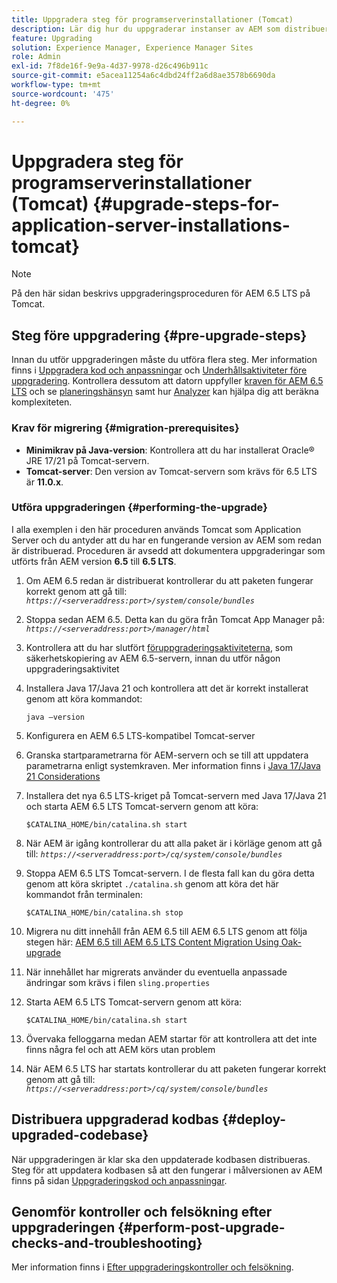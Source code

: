 ```yaml
---
title: Uppgradera steg för programserverinstallationer (Tomcat)
description: Lär dig hur du uppgraderar instanser av AEM som distribueras via Tomcat.
feature: Upgrading
solution: Experience Manager, Experience Manager Sites
role: Admin
exl-id: 7f8de16f-9e9a-4d37-9978-d26c496b911c
source-git-commit: e5acea11254a6c4dbd24ff2a6d8ae3578b6690da
workflow-type: tm+mt
source-wordcount: '475'
ht-degree: 0%

---
```


# Uppgradera steg för programserverinstallationer (Tomcat) {#upgrade-steps-for-application-server-installations-tomcat}

>[!NOTE]
>
>På den här sidan beskrivs uppgraderingsproceduren för AEM 6.5 LTS på Tomcat.

## Steg före uppgradering {#pre-upgrade-steps}

Innan du utför uppgraderingen måste du utföra flera steg. Mer information finns i [Uppgradera kod och anpassningar](/help/sites-deploying/upgrading-code-and-customizations.md) och [Underhållsaktiviteter före uppgradering](/help/sites-deploying/pre-upgrade-maintenance-tasks.md). Kontrollera dessutom att datorn uppfyller [kraven för AEM 6.5 LTS](/help/sites-deploying/technical-requirements.md) och se [planeringshänsyn](/help/sites-deploying/upgrade-planning.md) samt hur [Analyzer](/help/sites-deploying/aem-analyzer.md) kan hjälpa dig att beräkna komplexiteten.


### Krav för migrering {#migration-prerequisites}

* **Minimikrav på Java-version**: Kontrollera att du har installerat Oracle® JRE 17/21 på Tomcat-servern.
* **Tomcat-server**: Den version av Tomcat-servern som krävs för 6.5 LTS är **11.0.x**.

### Utföra uppgraderingen {#performing-the-upgrade}

I alla exemplen i den här proceduren används Tomcat som Application Server och du antyder att du har en fungerande version av AEM som redan är distribuerad. Proceduren är avsedd att dokumentera uppgraderingar som utförts från AEM version **6.5** till **6.5 LTS**.

1. Om AEM 6.5 redan är distribuerat kontrollerar du att paketen fungerar korrekt genom att gå till: *`https://<serveraddress:port>/system/console/bundles`*
1. Stoppa sedan AEM 6.5. Detta kan du göra från Tomcat App Manager på: *`https://<serveraddress:port>/manager/html`*
1. Kontrollera att du har slutfört [föruppgraderingsaktiviteterna](#pre-upgrade-steps), som säkerhetskopiering av AEM 6.5-servern, innan du utför någon uppgraderingsaktivitet
1. Installera Java 17/Java 21 och kontrollera att det är korrekt installerat genom att köra kommandot:

   ```
   java –version
   ```

1. Konfigurera en AEM 6.5 LTS-kompatibel Tomcat-server
1. Granska startparametrarna för AEM-servern och se till att uppdatera parametrarna enligt systemkraven. Mer information finns i [Java 17/Java 21 Considerations](/help/sites-deploying/custom-standalone-install.md#java-considerations)
1. Installera det nya 6.5 LTS-kriget på Tomcat-servern med Java 17/Java 21 och starta AEM 6.5 LTS Tomcat-servern genom att köra:

   ```
   $CATALINA_HOME/bin/catalina.sh start
   ```

1. När AEM är igång kontrollerar du att alla paket är i körläge genom att gå till: *`https://<serveraddress:port>/cq/system/console/bundles`*
1. Stoppa AEM 6.5 LTS Tomcat-servern. I de flesta fall kan du göra detta genom att köra skriptet `./catalina.sh` genom att köra det här kommandot från terminalen:

   ```
   $CATALINA_HOME/bin/catalina.sh stop
   ```

1. Migrera nu ditt innehåll från AEM 6.5 till AEM 6.5 LTS genom att följa stegen här: [AEM 6.5 till AEM 6.5 LTS Content Migration Using Oak-upgrade](/help/sites-deploying/aem-65-to-aem-65lts-content-migration-using-oak-upgrade.md)
1. När innehållet har migrerats använder du eventuella anpassade ändringar som krävs i filen `sling.properties`
1. Starta AEM 6.5 LTS Tomcat-servern genom att köra:

   ```
   $CATALINA_HOME/bin/catalina.sh start
   ```

1. Övervaka felloggarna medan AEM startar för att kontrollera att det inte finns några fel och att AEM körs utan problem
1. När AEM 6.5 LTS har startats kontrollerar du att paketen fungerar korrekt genom att gå till: *`https://<serveraddress:port>/cq/system/console/bundles`*

## Distribuera uppgraderad kodbas {#deploy-upgraded-codebase}

När uppgraderingen är klar ska den uppdaterade kodbasen distribueras. Steg för att uppdatera kodbasen så att den fungerar i målversionen av AEM finns på sidan [Uppgraderingskod och anpassningar](/help/sites-deploying/upgrading-code-and-customizations.md).

## Genomför kontroller och felsökning efter uppgraderingen {#perform-post-upgrade-checks-and-troubleshooting}

Mer information finns i [Efter uppgraderingskontroller och felsökning](/help/sites-deploying/post-upgrade-checks-and-troubleshooting.md).
